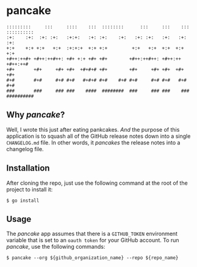# pancake

```
:::::::::     :::     ::::    :::  ::::::::      :::     :::    ::: :::::::::: 
:+:    :+:  :+: :+:   :+:+:   :+: :+:    :+:   :+: :+:   :+:   :+:  :+:        
+:+    +:+ +:+   +:+  :+:+:+  +:+ +:+         +:+   +:+  +:+  +:+   +:+        
+#++:++#+ +#++:++#++: +#+ +:+ +#+ +#+        +#++:++#++: +#++:++    +#++:++#   
+#+       +#+     +#+ +#+  +#+#+# +#+        +#+     +#+ +#+  +#+   +#+        
#+#       #+#     #+# #+#   #+#+# #+#    #+# #+#     #+# #+#   #+#  #+#        
###       ###     ### ###    ####  ########  ###     ### ###    ### ########## 
```

## Why _**pancake**_?
Well, I wrote this just after eating pankcakes. _And_ the purpose of this application is to squash all of the GitHub release notes down into a single `CHANGELOG.md` file. In other words, it _pancakes_ the release notes into a changelog file.

## Installation
After cloning the repo, just use the following command at the root of the project to install it:
```
$ go install
```

## Usage
The _pancake_ app assumes that there is a `GITHUB_TOKEN` environment variable that is set to an `oauth token` for your GitHub account. To run _pancake_, use the following commands:
```
$ pancake --org ${github_organization_name} --repo ${repo_name}
```
